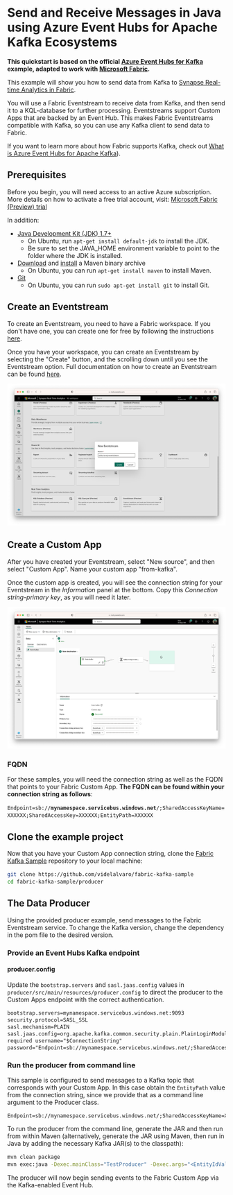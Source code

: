 # Send and Receive Messages in Java using Azure Event Hubs for Apache Kafka Ecosystems

**This quickstart is based on the official [Azure Event Hubs for Kafka](https://github.com/Azure/azure-event-hubs-for-kafka) example, adapted to work with [Microsoft Fabric](https://www.microsoft.com/microsoft-fabric).**

This example will show you how to send data from Kafka to [Synapse Real-time Analytics in Fabric](https://learn.microsoft.com/fabric/real-time-analytics/overview).

You will use a Fabric Eventstream to receive data from Kafka, and then send it to a KQL-database for further processing. Eventstreams support Custom Apps that are backed by an Event Hub. This makes Fabric Eventstreams compatible with Kafka, so you can use any Kafka client to send data to Fabric.

If you want to learn more about how Fabric supports Kafka, check out [What is Azure Event Hubs for Apache Kafka](https://learn.microsoft.com/en-us/azure/event-hubs/azure-event-hubs-kafka-overview)).

## Prerequisites

Before you begin, you will need access to an active Azure subscription. More details on how to activate a free trial account, visit: [Microsoft Fabric (Preview) trial](https://aka.ms/fabric-trial)

In addition:

* [Java Development Kit (JDK) 1.7+](http://www.oracle.com/technetwork/java/javase/downloads/index.html)
    * On Ubuntu, run `apt-get install default-jdk` to install the JDK.
    * Be sure to set the JAVA_HOME environment variable to point to the folder where the JDK is installed.
* [Download](http://maven.apache.org/download.cgi) and [install](http://maven.apache.org/install.html) a Maven binary archive
    * On Ubuntu, you can run `apt-get install maven` to install Maven.
* [Git](https://www.git-scm.com/downloads)
    * On Ubuntu, you can run `sudo apt-get install git` to install Git.

## Create an Eventstream

To create an Eventstream, you need to have a Fabric workspace. If you don't have one, you can create one for free by following the instructions [here](https://learn.microsoft.com/en-us/fabric/get-started/create-workspaces).

Once you have your workspace, you can create an Eventstream by selecting the "Create" button, and the scrolling down until you see the Eventstream option. Full documentation on how to create an Eventstream can be found [here](https://learn.microsoft.com/en-us/fabric/real-time-analytics/event-streams/create-manage-an-eventstream).

![Create Eventstream](./media/create-eventstream.png)

## Create a Custom App

After you have created your Eventstream, select "New source", and then select "Custom App". Name your custom app "from-kafka". 

Once the custom app is created, you will see the connection string for your Eventstream in the _Information_ panel at the bottom. Copy this _Connection string-primary key_, as you will need it later.

![Custom App](./media/custom-app.png)

### FQDN

For these samples, you will need the connection string as well as the FQDN that points to your Fabric Custom App. **The FQDN can be found within your connection string as follows**:

`Endpoint=sb://`**`mynamespace.servicebus.windows.net`**`/;SharedAccessKeyName=XXXXXX;SharedAccessKey=XXXXXX;EntityPath=XXXXXX`

## Clone the example project

Now that you have your Custom App connection string, clone the [Fabric Kafka Sample]() repository to your local machine:

```bash
git clone https://github.com/videlalvaro/fabric-kafka-sample
cd fabric-kafka-sample/producer
```

## The Data Producer

Using the provided producer example, send messages to the Fabric Eventstream service. To change the Kafka version, change the dependency in the pom file to the desired version.

### Provide an Event Hubs Kafka endpoint

#### producer.config

Update the `bootstrap.servers` and `sasl.jaas.config` values in `producer/src/main/resources/producer.config` to direct the producer to the Custom Apps endpoint with the correct authentication.

```config
bootstrap.servers=mynamespace.servicebus.windows.net:9093
security.protocol=SASL_SSL
sasl.mechanism=PLAIN
sasl.jaas.config=org.apache.kafka.common.security.plain.PlainLoginModule required username="$ConnectionString" password="Endpoint=sb://mynamespace.servicebus.windows.net/;SharedAccessKeyName=XXXXXX;SharedAccessKey=XXXXXX;EntityPath=XXXXXX";
```

### Run the producer from command line

This sample is configured to send messages to a Kafka topic that corresponds with your Custom App. In this case obtain the `EntityPath` value from the connection string, since we provide that as a command line argument to the Producer class.

```
Endpoint=sb://mynamespace.servicebus.windows.net/;SharedAccessKeyName=XXXXXX;SharedAccessKey=XXXXXX;EntityPath=XXXXXX
```

To run the producer from the command line, generate the JAR and then run from within Maven (alternatively, generate the JAR using Maven, then run in Java by adding the necessary Kafka JAR(s) to the classpath):

```bash
mvn clean package
mvn exec:java -Dexec.mainClass="TestProducer" -Dexec.args="<EntityIdValue>"
```

The producer will now begin sending events to the Fabric Custom App via the Kafka-enabled Event Hub. 

